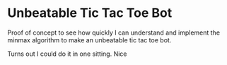 # Unbeatable Tic Tac Toe Bot

Proof of concept to see how quickly I can understand and implement the minmax algorithm to make an unbeatable tic tac toe bot.

Turns out I could do it in one sitting. Nice